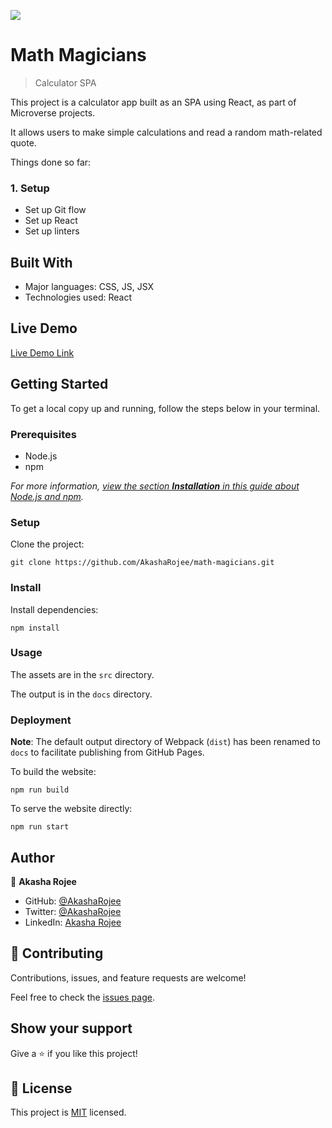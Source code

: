 ![](https://img.shields.io/badge/Microverse-blueviolet)

# Math Magicians

> Calculator SPA

<!-- ![screenshot](screenshot-mobile.png) -->

This project is a calculator app built as an SPA using React, as part of Microverse projects.

It allows users to make simple calculations and read a random math-related quote.

Things done so far:

### 1. Setup

- Set up Git flow
- Set up React
- Set up linters

## Built With

- Major languages: CSS, JS, JSX
- Technologies used: React

## Live Demo

[Live Demo Link](https://AkashaRojee.github.io/math-magicians)

## Getting Started

To get a local copy up and running, follow the steps below in your terminal.

### Prerequisites

- Node.js
- npm

_For more information, <a href="https://www.akasharojee.codes/2021/06/20/intro-to-nodejs-and-npm.html" target="_blank">view the section **Installation** in this guide about Node.js and npm</a>._

### Setup

Clone the project:

```
git clone https://github.com/AkashaRojee/math-magicians.git
```

### Install

Install dependencies:

```
npm install
```

### Usage

The assets are in the `src` directory.

The output is in the `docs` directory.

### Deployment

**Note**: The default output directory of Webpack (`dist`) has been renamed to `docs` to facilitate publishing from GitHub Pages.

To build the website:

```
npm run build
```

To serve the website directly:

```
npm run start
```

## Author

👤 **Akasha Rojee**

- GitHub: [@AkashaRojee](https://github.com/AkashaRojee)
- Twitter: [@AkashaRojee](https://twitter.com/AkashaRojee)
- LinkedIn: [Akasha Rojee](https://linkedin.com/in/AkashaRojee)

## 🤝 Contributing

Contributions, issues, and feature requests are welcome!

Feel free to check the [issues page](../../issues/).

## Show your support

Give a ⭐️ if you like this project!

## 📝 License

This project is [MIT](./MIT.md) licensed.